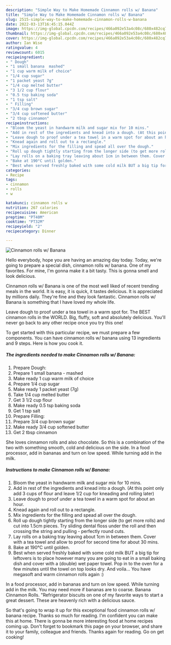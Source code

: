 ```yaml
---
description: "Simple Way to Make Homemade Cinnamon rolls w/ Banana"
title: "Simple Way to Make Homemade Cinnamon rolls w/ Banana"
slug: 2515-simple-way-to-make-homemade-cinnamon-rolls-w-banana
date: 2022-03-13T16:45:15.044Z
image: https://img-global.cpcdn.com/recipes/466a092e53a4c08c/680x482cq70/cinnamon-rolls-w-banana-recipe-main-photo.jpg
thumbnail: https://img-global.cpcdn.com/recipes/466a092e53a4c08c/680x482cq70/cinnamon-rolls-w-banana-recipe-main-photo.jpg
cover: https://img-global.cpcdn.com/recipes/466a092e53a4c08c/680x482cq70/cinnamon-rolls-w-banana-recipe-main-photo.jpg
author: Ian Wise
ratingvalue: 4
reviewcount: 6015
recipeingredient:
- " Dough"
- "1 small banana  mashed"
- "1 cup warm milk of choice"
- "1/4 cup sugar"
- "1 packet yeast 7g"
- "1/4 cup melted butter"
- "3 1/2 cup flour"
- "0.5 tsp baking soda"
- "1 tsp salt"
- " Filling"
- "3/4 cup brown sugar"
- "3/4 cup softened butter"
- "2 tbsp cinnamon"
recipeinstructions:
- "Bloom the yeast in handwarm milk and sugar mix for 10 mins."
- "Add in rest of the ingredients and knead into a dough. (At this point only add 3 cups of flour and leave 1/2 cup for kneading and rolling later)"
- "Leave dough to proof under a tea towel in a warm spot for about an hour."
- "Knead again and roll out to a rectangle."
- "Mix ingredients for the filling and spead all over the dough."
- "Roll up dough tightly starting from the longer side (to get more rolls) and cut into 1.5cm pieces. Try sliding dental floss under the roll and then crossing the string and pulling - perfectly round cuts."
- "Lay rolls on a baking tray leaving about 1cm in between them. Cover with a tea towel and allow to proof for second time for about 30 mins."
- "Bake at 190°C until golden."
- "Best when served freshly baked with some cold milk BUT a big tip for leftovers is to place however many you are going to eat in a small baking dish and cover with a (double) wet paper towel. Pop in to the oven for a few minutes until the towel on top looks dry. And voila... You have megasoft and warm cinnamon rolls again :)"
categories:
- Recipe
tags:
- cinnamon
- rolls
- w

katakunci: cinnamon rolls w 
nutrition: 267 calories
recipecuisine: American
preptime: "PT40M"
cooktime: "PT32M"
recipeyield: "2"
recipecategory: Dinner

---
```



![Cinnamon rolls w/ Banana](https://img-global.cpcdn.com/recipes/466a092e53a4c08c/680x482cq70/cinnamon-rolls-w-banana-recipe-main-photo.jpg)

Hello everybody, hope you are having an amazing day today. Today, we're going to prepare a special dish, cinnamon rolls w/ banana. One of my favorites. For mine, I'm gonna make it a bit tasty. This is gonna smell and look delicious.

Cinnamon rolls w/ Banana is one of the most well liked of recent trending meals in the world. It is easy, it is quick, it tastes delicious. It is appreciated by millions daily. They're fine and they look fantastic. Cinnamon rolls w/ Banana is something that I have loved my whole life.

Leave dough to proof under a tea towel in a warm spot for. The BEST cinnamon rolls in the WORLD. Big, fluffy, soft and absolutely delicious. You&#39;ll never go back to any other recipe once you try this one!


To get started with this particular recipe, we must prepare a few components. You can have cinnamon rolls w/ banana using 13 ingredients and 9 steps. Here is how you cook it.

<!--inarticleads1-->

##### The ingredients needed to make Cinnamon rolls w/ Banana:

1. Prepare  Dough:
1. Prepare 1 small banana - mashed
1. Make ready 1 cup warm milk of choice
1. Prepare 1/4 cup sugar
1. Make ready 1 packet yeast (7g)
1. Take 1/4 cup melted butter
1. Get 3 1/2 cup flour
1. Make ready 0.5 tsp baking soda
1. Get 1 tsp salt
1. Prepare  Filling:
1. Prepare 3/4 cup brown sugar
1. Make ready 3/4 cup softened butter
1. Get 2 tbsp cinnamon


She loves cinnamon rolls and also chocolate. So this is a combination of the two with something smooth, cold and delicious on the side. In a food processor, add in bananas and turn on low speed. While turning add in the milk. 

<!--inarticleads2-->

##### Instructions to make Cinnamon rolls w/ Banana:

1. Bloom the yeast in handwarm milk and sugar mix for 10 mins.
1. Add in rest of the ingredients and knead into a dough. (At this point only add 3 cups of flour and leave 1/2 cup for kneading and rolling later)
1. Leave dough to proof under a tea towel in a warm spot for about an hour.
1. Knead again and roll out to a rectangle.
1. Mix ingredients for the filling and spead all over the dough.
1. Roll up dough tightly starting from the longer side (to get more rolls) and cut into 1.5cm pieces. Try sliding dental floss under the roll and then crossing the string and pulling - perfectly round cuts.
1. Lay rolls on a baking tray leaving about 1cm in between them. Cover with a tea towel and allow to proof for second time for about 30 mins.
1. Bake at 190°C until golden.
1. Best when served freshly baked with some cold milk BUT a big tip for leftovers is to place however many you are going to eat in a small baking dish and cover with a (double) wet paper towel. Pop in to the oven for a few minutes until the towel on top looks dry. And voila... You have megasoft and warm cinnamon rolls again :)


In a food processor, add in bananas and turn on low speed. While turning add in the milk. You may need more if bananas are to coarse. Banana Cinnamon Rolls. "Refrigerator biscuits on one of my favorite ways to start a great dessert. These are heavenly rich with a delicious sauce. 

So that's going to wrap it up for this exceptional food cinnamon rolls w/ banana recipe. Thanks so much for reading. I'm confident you can make this at home. There is gonna be more interesting food at home recipes coming up. Don't forget to bookmark this page on your browser, and share it to your family, colleague and friends. Thanks again for reading. Go on get cooking!
